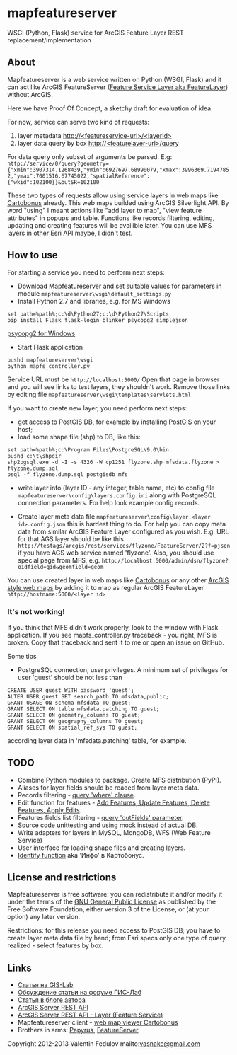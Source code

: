 mapfeatureserver
================

WSGI (Python, Flask) service for ArcGIS Feature Layer REST replacement/implementation

## About

Mapfeatureserver is a web service written on Python (WSGI, Flask) and it can act like ArcGIS FeatureServer
([Feature Service Layer aka FeatureLayer](http://resources.arcgis.com/en/help/rest/apiref/fslayer.html))
without ArcGIS.

Here we have Proof Of Concept, a sketchy draft for evaluation of idea.

For now, service can serve two kind of requests:

1. layer metadata [http://&lt;featureservice-url&gt;/&lt;layerId&gt;](http://resources.arcgis.com/en/help/rest/apiref/fslayer.html)
2. layer data query by box [http://&lt;featurelayer-url&gt;/query](http://resources.arcgis.com/en/help/rest/apiref/fsquery.html)

For data query only subset of arguments be parsed.
E.g: `http://service/0/query?geometry={"xmin":3907314.1268439,"ymin":6927697.68990079,"xmax":3996369.71947852,"ymax":7001516.67745022,"spatialReference":{"wkid":102100}}&outSR=102100`

These two types of requests allow using service layers in web maps like
[Cartobonus](http://www.allgis.org/cartobonus/help/)
already. This web maps  builded using ArcGIS Silverlight API.
By word "using" I meant actions like "add layer to map", "view feature attributes" in popups and table.
Functions like records filtering, editing, updating and creating features will be availible later.
You can use MFS layers in other Esri API maybe, I didn't test.

## How to use

For starting a service you need to perform next steps:
* Download Mapfeatureserver and set suitable values for parameters in module `mapfeatureserver\wsgi\default_settings.py`
* Install Python 2.7 and libraries, e.g. for MS Windows

```
set path=%path%;c:\d\Python27;c:\d\Python27\Scripts
pip install Flask flask-login blinker psycopg2 simplejson
```

[psycopg2 for Windows](http://www.stickpeople.com/projects/python/win-psycopg/)

* Start Flask application

```
pushd mapfeatureserver\wsgi
python mapfs_controller.py
```

Service URL must be
`http://localhost:5000/`
Open that page in browser and you will see links to test layers, they shouldn't work. Remove those links by editing file
`mapfeatureserver\wsgi\templates\servlets.html`

If you want to create new layer, you need perform next steps:
* get access to PostGIS DB, for example by installing [PostGIS](http://postgis.net/windows_downloads) on your host;
* load some shape file (shp) to DB, like this:

```
set path=%path%;c:\Program Files\PostgreSQL\9.0\bin
pushd c:\t\shpdir
shp2pgsql.exe -d -I -s 4326 -W cp1251 flyzone.shp mfsdata.flyzone > flyzone.dump.sql
psql -f flyzone.dump.sql postgisdb mfs
```

* write layer info (layer ID - any integer, table name, etc) to config file
`mapfeatureserver\config\layers.config.ini`
along with PostgreSQL connection parameters. For help look example config records.

* Create layer meta data file
`mapfeatureserver\config\layer.<layer id>.config.json`
this is hardest thing to do. For help you can copy meta data from similar ArcGIS Feature Layer configured as you wish.
E.g. URL for that AGS layer should be like this
`http://testags/arcgis/rest/services/flyzone/FeatureServer/2?f=pjson`
if you have AGS web service named 'flyzone'.
Also, you should use special page from MFS, e.g.
`http://localhost:5000/admin/dsn/flyzone?oidfield=gid&geomfield=geom`

You can use created layer in web maps like [Cartobonus](http://www.allgis.org/cartobonus/help/)
or any other [ArcGIS style web maps](http://resources.arcgis.com/content/web/web-apis)
by adding it to map as regular ArcGIS FeatureLayer `http://hostname:5000/<layer id>`

### It's not working!

If you think that MFS didn't work properly, look to the window with Flask application.
If you see mapfs_controller.py traceback - you right, MFS is broken.
Copy that traceback and sent it to me or open an issue on GitHub.

Some tips

* PostgreSQL connection, user privileges.
A minimum set of privileges for user 'guest' should be not less than

```
CREATE USER guest WITH password 'guest';
ALTER USER guest SET search_path TO mfsdata,public;
GRANT USAGE ON schema mfsdata TO guest;
GRANT SELECT ON table mfsdata.patching TO guest;
GRANT SELECT ON geometry_columns TO guest;
GRANT SELECT ON geography_columns TO guest;
GRANT SELECT ON spatial_ref_sys TO guest;
```

according layer data in 'mfsdata.patching' table, for example.

## TODO

* Combine Python modules to package. Create MFS distribution (PyPI).
* Aliases for layer fields should be readed from layer meta data.
* Records filtering - [query 'where' clause](http://resources.arcgis.com/en/help/rest/apiref/fsquery.html).
* Edit function for features - [Add Features, Update Features, Delete Features, Apply Edits](http://resources.arcgis.com/en/help/rest/apiref/fslayer.html).
* Features fields list filtering - [query 'outFields' parameter](http://resources.arcgis.com/en/help/rest/apiref/fsquery.html).
* Source code unittesting and using mock instead of actual DB.
* Write adapters for layers in MySQL, MongoDB, WFS (Web Feature Service)
* User interface for loading shape files and creating layers.
* [Identify function](http://resources.arcgis.com/en/help/rest/apiref/identify.html) aka 'Инфо' в Картобонус.

## License and restrictions

Mapfeatureserver is free software: you can redistribute it and/or modify
it under the terms of the [GNU General Public License](http://www.gnu.org/licenses/gpl.html) as published by
the Free Software Foundation, either version 3 of the License, or
(at your option) any later version.

Restrictions: for this release you need access to PostGIS DB;
you have to create layer meta data file by hand;
from Esri specs only one type of query realized - select features by box.

## Links

* [Статья на GIS-Lab](http://wiki.gis-lab.info/w/Mapfeatureserver_как_замена_ArcGIS_Server)
* [Обсуждение статьи на форуме ГИС-Лаб](http://gis-lab.info/forum/viewtopic.php?f=3&t=13731)
* [Статья в блоге автора](http://vasnake.blogspot.ru/2013/05/mapfeatureserver-poc.html)
* [ArcGIS Server REST API](http://resources.arcgis.com/en/help/rest/apiref/fslayer.html)
* [ArcGIS Server REST API - Layer (Feature Service)](http://resources.arcgis.com/en/help/arcgis-rest-api/index.html#//02r3000000w6000000)
* Mapfeatureserver client - [web map viewer Cartobonus](http://www.allgis.org/cartobonus/help/)
* Brothers in arms: [Papyrus](http://papyrus.readthedocs.org/en/latest/), [FeatureServer](http://featureserver.org/)

Copyright 2012-2013 Valentin Fedulov
mailto:vasnake@gmail.com
